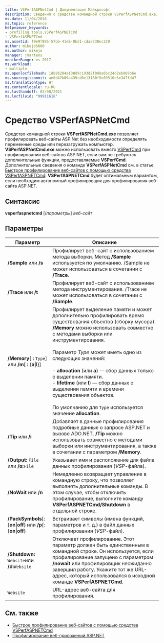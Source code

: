 ```yaml
---
title: VSPerfASPNetCmd | Документация Майкрософт
description: Сведения о средстве командной строки VSPerfASPNetCmd.exe, которое позволяет профилировать веб-сайты ASP.Net без необходимости определять переменные среды или перезагружать компьютер.
ms.date: 11/04/2016
ms.topic: reference
helpviewer_keywords:
- profiling tools,VSPerfASPNETCmd
- VSPerfASPNETCmd
ms.assetid: f9e9f895-57bb-41e8-8bd1-cdaa738ec220
author: mikejo5000
ms.author: mikejo
manager: jmartens
monikerRange: vs-2017
ms.workload:
- multiple
ms.openlocfilehash: 1d886284a130d9c103d2f0d8a6bc24d2ebd69b6e
ms.sourcegitcommit: ae6d47b09a439cd0e13180f5e89510e3e347fd47
ms.translationtype: HT
ms.contentlocale: ru-RU
ms.lasthandoff: 02/08/2021
ms.locfileid: "99911618"
---
```

# <a name="vsperfaspnetcmd"></a>Средство VSPerfASPNetCmd
Средство командной строки **VSPerfASPNetCmd.exe** позволяет профилировать веб-сайты ASP.Net без необходимости определять переменные среды или перезагружать компьютер. **VSPerfASPNetCmd.exe** можно использовать вместо [VSPerfCmd](../profiling/vsperfcmd.md) при профилировании веб-сайтов ASP.NET, если вам не требуются дополнительные функции, предоставляемые **VSPerfCmd**. Дополнительные сведения о команде **VSPerfASPNetCmd** см. в статье [Быстрое профилирование веб-сайтов с помощью средства VSPerfASPNETCmd](../profiling/rapid-web-site-profiling-with-vsperfaspnetcmd.md). **VSPerfASPNETCmd** будет оптимальным вариантом, если необходим автономный профилировщик для профилирования веб-сайта ASP.NET.

## <a name="syntax"></a>Синтаксис
 **vsperfaspnetcmd** [/*параметры*] *веб-сайт*

## <a name="options"></a>Параметры

|Параметр|Описание|
|------------|-----------------|
|**/Sample** или **/s**|Профилирует веб-сайт с использованием метода выборки. Метод **/Sample** используется по умолчанию. /Sample не может использоваться в сочетании с **/Trace**.|
|**/Trace** или **/t**|Профилирует веб-сайт с использованием метода инструментирования. /Trace не может использоваться в сочетании с **/Sample**.|
|**/Memory**[ **:** `Type`] или **/m**[ **:** {**a**&#124;**l**}]|Профилирует выделение памяти и может дополнительно профилировать время существования объектов (сборку мусора). **/Memory** можно использовать совместно с методами выборки или инструментирования.<br /><br /> Параметр *Type* может иметь одно из следующих значений:<br /><br /> -   **allocation** (или **a**) — сбор данных только о выделении памяти.<br />-   **lifetime** (или **l**) — сбор данных о выделении памяти и времени существования объектов.<br /><br /> По умолчанию для `Type` используется значение **allocation**.|
|**/Tip** или **/i**|Добавляет в данные профилирования подробные данные о запросе ASP.NET и вызове ADO.NET. **/Tip** можно использовать совместно с методами выборки или инструментирования, а также в сочетании с параметром **/Memory**.|
|**/Output:** `File` или **/o:**`File`|Указывает имя и расположение для файла данных профилирования (*VSP*-файла).|
|**/NoWait** или **/n**|Немедленно возвращает управление в командную строку, что позволяет выполнять дополнительные команды. В этом случае, чтобы отключить профилирование, выполните команду **VSPerfASPNETCmd/Shutdown** в отдельной строке.|
|**/PackSymbols**[:{**on**&#124;**off**} или **/p**[:{**on**&#124;**off**}|Встраивает символы (имена функций, параметров и т. д.) в файл данных профилирования (*VSP*-файл).|
|**/Shutdown:** `Website`или **/d:**`Website`|Отключает профилирование. Этот параметр должен быть единственным в командной строке. Он используется, если профилирование запущено с параметром **/nowait** или профилировщик неожиданно завершил работу. Укажите тот же URL-адрес, который использовался в исходной команде **VSPerfASPNETCmd**.|
|`Website`|URL-адрес веб-сайта для профилирования.|

## <a name="see-also"></a>См. также
- [Быстрое профилирование веб-сайтов с помощью средства VSPerfASPNETCmd](../profiling/rapid-web-site-profiling-with-vsperfaspnetcmd.md)
- [Профилирование веб-приложений ASP.NET](../profiling/command-line-profiling-of-aspnet-web-applications.md)
